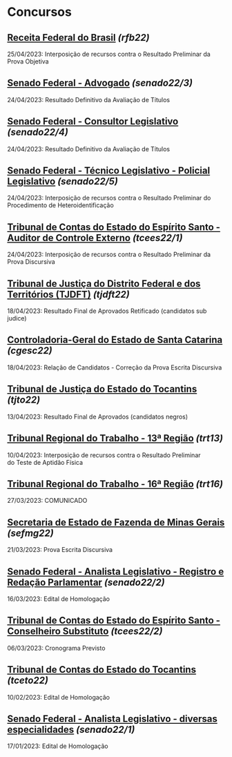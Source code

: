 # Concursos

## [Receita Federal do Brasil](./rfb22/) *(rfb22)*
25/04/2023: Interposição de recursos contra o Resultado Preliminar da Prova Objetiva

## [Senado Federal - Advogado](./senado22-3/) *(senado22/3)*
24/04/2023: Resultado Definitivo da Avaliação de Títulos

## [Senado Federal - Consultor Legislativo](./senado22-4/) *(senado22/4)*
24/04/2023: Resultado Definitivo da Avaliação de Títulos

## [Senado Federal - Técnico Legislativo - Policial Legislativo](./senado22-5/) *(senado22/5)*
24/04/2023: Interposição de recursos contra o Resultado Preliminar do Procedimento de Heteroidentificação

## [Tribunal de Contas do Estado do Espírito Santo - Auditor de Controle Externo](./tcees22-1/) *(tcees22/1)*
24/04/2023: Interposição de recursos contra o Resultado Preliminar da Prova Discursiva

## [Tribunal de Justiça do Distrito Federal e dos Territórios (TJDFT)](./tjdft22/) *(tjdft22)*
18/04/2023: Resultado Final de Aprovados Retificado (candidatos sub judice)

## [Controladoria-Geral do Estado de Santa Catarina](./cgesc22/) *(cgesc22)*
18/04/2023: Relação de Candidatos - Correção da Prova Escrita Discursiva

## [Tribunal de Justiça do Estado do Tocantins](./tjto22/) *(tjto22)*
13/04/2023: Resultado Final de Aprovados (candidatos negros)

## [Tribunal Regional do Trabalho - 13ª Região](./trt13/) *(trt13)*
10/04/2023: Interposição de recursos contra o Resultado Preliminar do Teste de Aptidão Física

## [Tribunal Regional do Trabalho - 16ª Região](./trt16/) *(trt16)*
27/03/2023: COMUNICADO

## [Secretaria de Estado de Fazenda de Minas Gerais](./sefmg22/) *(sefmg22)*
21/03/2023: Prova Escrita Discursiva

## [Senado Federal - Analista Legislativo - Registro e Redação Parlamentar](./senado22-2/) *(senado22/2)*
16/03/2023: Edital de Homologação

## [Tribunal de Contas do Estado do Espírito Santo - Conselheiro Substituto](./tcees22-2/) *(tcees22/2)*
06/03/2023: Cronograma Previsto

## [Tribunal de Contas do Estado do Tocantins](./tceto22/) *(tceto22)*
10/02/2023: Edital de Homologação

## [Senado Federal - Analista Legislativo - diversas especialidades](./senado22-1/) *(senado22/1)*
17/01/2023: Edital de Homologação
